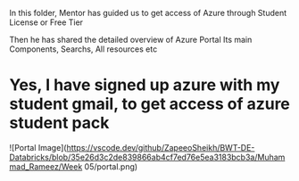 In this folder, Mentor has guided us to get access of Azure
through Student License or Free Tier

Then he has shared the detailed overview of Azure Portal
Its main Components, Searchs, All resources etc

# Yes, I have signed up azure with my student gmail, to get access of azure student pack

![Portal Image](https://vscode.dev/github/ZapeeoSheikh/BWT-DE-Databricks/blob/35e26d3c2de839866ab4cf7ed76e5ea3183bcb3a/Muhammad_Rameez/Week 05/portal.png)
